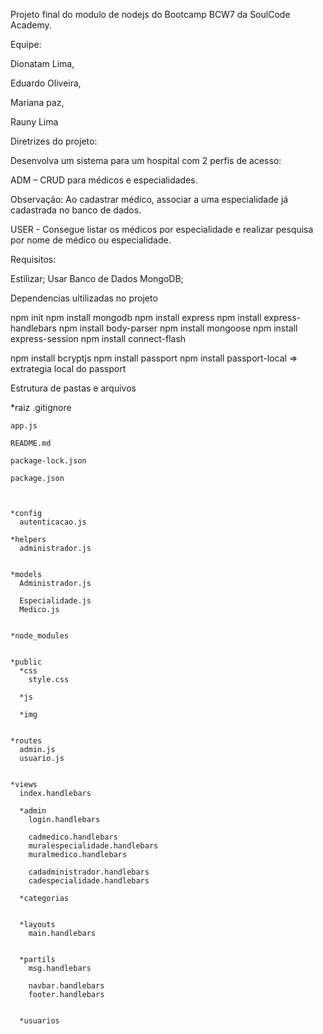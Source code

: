 Projeto final do modulo de nodejs do Bootcamp BCW7 da SoulCode Academy.

Equipe:

Dionatam Lima,

Eduardo Oliveira,

Mariana paz,

Rauny Lima


Diretrizes do projeto:


Desenvolva um sistema para um hospital com 2 perfis de acesso:

ADM – CRUD para médicos e especialidades.

Observação: Ao cadastrar médico, associar a uma especialidade já cadastrada no banco de dados.

USER - Consegue listar os médicos por especialidade e realizar pesquisa por nome de médico ou especialidade.


Requisitos:

Estilizar;
Usar Banco de Dados MongoDB;



Dependencias ultilizadas no projeto

npm init
  npm install mongodb
  npm install express
  npm install express-handlebars
  npm install body-parser
  npm install mongoose
  npm install express-session
  npm install connect-flash

  npm install bcryptjs
  npm install passport
    npm install passport-local  => extrategia local do passport




Estrutura de pastas e arquivos

  *raiz
    .gitignore

    app.js
  
    README.md

    package-lock.json

    package.json



    *config
      autenticacao.js

    *helpers  
      administrador.js
    

    *models
      Administrador.js

      Especialidade.js
      Medico.js

    
    *node_modules  


    *public
      *css
        style.css

      *js

      *img  


    *routes
      admin.js
      usuario.js  


    *views
      index.handlebars

      *admin
        login.handlebars

        cadmedico.handlebars
        muralespecialidade.handlebars
        muralmedico.handlebars

        cadadministrador.handlebars
        cadespecialidade.handlebars

      *categorias
        

      *layouts
        main.handlebars


      *partils
        msg.handlebars
        
        navbar.handlebars 
        footer.handlebars 


      *usuarios
        
   


